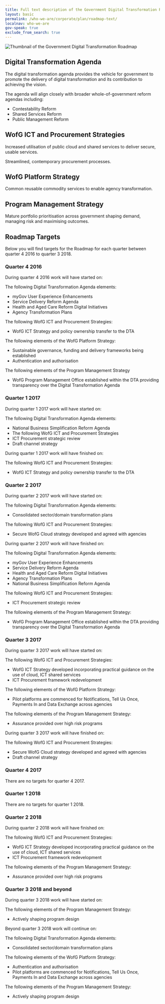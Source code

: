 ```yaml
---
title: Full text description of the Government Digital Transformation Roadmap
layout: basic
permalink: /who-we-are/corporate/plan/roadmap-text/
localnav: who-we-are
gov-speak: true
exclude_from_search: true
---
```


![Thumbnail of the Government Digital Transformation Roadmap]({{site.baseurl}}/images/transformation-agenda/roadmap-thumbnail.png)

## Digital Transformation Agenda

The digital transformation agenda provides the vehicle for government to promote the delivery of digital transformation and its contribution to achieving the vision.

The agenda will align closely with broader whole-of-government reform agendas including:
* Contestability Reform
* Shared Services Reform
* Public Management Reform

## WofG ICT and Procurement Strategies

Increased utilisation of public cloud and shared services to deliver secure, usable services.

Streamlined, contemporary procurement processes.

## WofG Platform Strategy

Common reusable commodity services to enable agency transformation.

## Program Management Strategy

Mature portfolio prioritisation across government shaping demand, managing risk and maximising outcomes.

## Roadmap Targets

Below you will find targets for the Roadmap for each quarter between quarter 4 2016 to quarter 3 2018.

### Quarter 4 2016

During quarter 4 2016 work will have started on:

The following Digital Transformation Agenda elements:
* myGov User Experience Enhancements
* Service Delivery Reform Agenda
* Health and Aged Care Reform Digital Initiatives
* Agency Transformation Plans

The following WofG ICT and Procurement Strategies:
* WofG ICT Strategy and policy ownership transfer to the DTA

The following elements of the WofG Platform Strategy:
* Sustainable governance, funding and delivery frameworks being established
* Authentication and authorisation

The following elements of the Program Management Strategy
* WofG Program Management Office established within the DTA providing transparency over the Digital Transformation Agenda

### Quarter 1 2017

During quarter 1 2017 work will have started on:

The following Digital Transformation Agenda elements:
* National Business Simplification Reform Agenda
* The following WofG ICT and Procurement Strategies
* ICT Procurement strategic review
* Draft channel strategy

During quarter 1 2017 work will have finished on:

The following WofG ICT and Procurement Strategies:
* WofG ICT Strategy and policy ownership transfer to the DTA

### Quarter 2 2017

During quarter 2 2017 work will have started on:

The following Digital Transformation Agenda elements:
* Consolidated sector/domain transformation plans

The following WofG ICT and Procurement Strategies:
* Secure WofG Cloud strategy developed and agreed with agencies

During quarter 2 2017 work will have finished on:

The following Digital Transformation Agenda elements:
* myGov User Experience Enhancements
* Service Delivery Reform Agenda
* Health and Aged Care Reform Digital Initiatives
* Agency Transformation Plans
* National Business Simplification Reform Agenda

The following WofG ICT and Procurement Strategies:
* ICT Procurement strategic review

The following elements of the Program Management Strategy:
* WofG Program Management Office established within the DTA providing transparency over the Digital Transformation Agenda

### Quarter 3 2017

During quarter 3 2017 work will have started on:

The following WofG ICT and Procurement Strategies:
* WofG ICT Strategy developed incorporating practical guidance on the use of cloud, ICT shared services
* ICT Procurement framework redevelopment

The following elements of the WofG Platform Strategy:
* Pilot platforms are commenced for Notifications, Tell Us Once, Payments In and Data Exchange across agencies

The following elements of the Program Management Strategy:
* Assurance provided over high risk programs

During quarter 3 2017 work will have finished on:

The following WofG ICT and Procurement Strategies:
* Secure WofG Cloud strategy developed and agreed with agencies
* Draft channel strategy

### Quarter 4 2017

There are no targets for quarter 4 2017.

### Quarter 1 2018

There are no targets for quarter 1 2018.

### Quarter 2 2018

During quarter 2 2018 work will have finished on:

The following WofG ICT and Procurement Strategies:
* WofG ICT Strategy developed incorporating practical guidance on the use of cloud, ICT shared services
* ICT Procurement framework redevelopment

The following elements of the Program Management Strategy:
* Assurance provided over high risk programs

### Quarter 3 2018 and beyond

During quarter 3 2018 work will have started on:

The following elements of the Program Management Strategy:
* Actively shaping program design

Beyond quarter 3 2018 work will continue on:

The following Digital Transformation Agenda elements:
* Consolidated sector/domain transformation plans

The following elements of the WofG Platform Strategy:
* Authentication and authorisation
* Pilot platforms are commenced for Notifications, Tell Us Once, Payments In and Data Exchange across agencies

The following elements of the Program Management Strategy:
* Actively shaping program design
